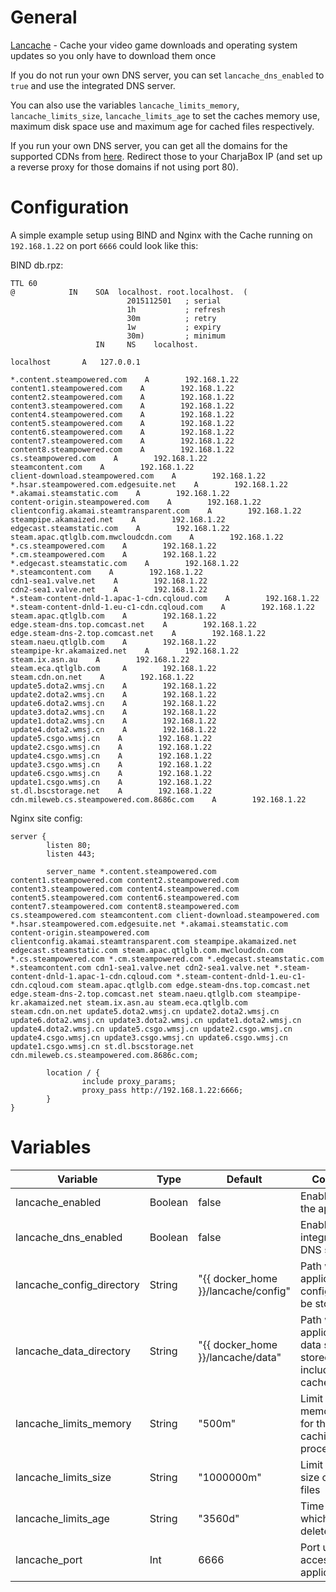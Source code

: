 # General
[Lancache](https://github.com/lancachenet/monolithic) - Cache your video game downloads and operating system updates so you only have to download them once

If you do not run your own DNS server, you can set `lancache_dns_enabled` to `true` and use the integrated DNS server.

You can also use the variables `lancache_limits_memory`, `lancache_limits_size`, `lancache_limits_age` to set the caches memory use, maximum disk space use and maximum age for cached files respectively.

If you run your own DNS server, you can get all the domains for the supported CDNs from [here](https://github.com/uklans/cache-domains). Redirect those to your CharjaBox IP (and set up a reverse proxy for those domains if not using port 80).

# Configuration

A simple example setup using BIND and Nginx with the Cache running on `192.168.1.22` on port `6666` could look like this:

BIND db.rpz:
```
TTL 60
@            IN    SOA  localhost. root.localhost.  (
                          2015112501   ; serial
                          1h           ; refresh
                          30m          ; retry
                          1w           ; expiry
                          30m)         ; minimum
                   IN     NS    localhost.

localhost       A   127.0.0.1

*.content.steampowered.com    A        192.168.1.22
content1.steampowered.com    A        192.168.1.22
content2.steampowered.com    A        192.168.1.22
content3.steampowered.com    A        192.168.1.22
content4.steampowered.com    A        192.168.1.22
content5.steampowered.com    A        192.168.1.22
content6.steampowered.com    A        192.168.1.22
content7.steampowered.com    A        192.168.1.22
content8.steampowered.com    A        192.168.1.22
cs.steampowered.com    A        192.168.1.22
steamcontent.com    A        192.168.1.22
client-download.steampowered.com    A        192.168.1.22
*.hsar.steampowered.com.edgesuite.net    A        192.168.1.22
*.akamai.steamstatic.com    A        192.168.1.22
content-origin.steampowered.com    A        192.168.1.22
clientconfig.akamai.steamtransparent.com    A        192.168.1.22
steampipe.akamaized.net    A        192.168.1.22
edgecast.steamstatic.com    A        192.168.1.22
steam.apac.qtlglb.com.mwcloudcdn.com    A        192.168.1.22
*.cs.steampowered.com    A        192.168.1.22
*.cm.steampowered.com    A        192.168.1.22
*.edgecast.steamstatic.com    A        192.168.1.22
*.steamcontent.com    A        192.168.1.22
cdn1-sea1.valve.net    A        192.168.1.22
cdn2-sea1.valve.net    A        192.168.1.22
*.steam-content-dnld-1.apac-1-cdn.cqloud.com    A        192.168.1.22
*.steam-content-dnld-1.eu-c1-cdn.cqloud.com    A        192.168.1.22
steam.apac.qtlglb.com    A        192.168.1.22
edge.steam-dns.top.comcast.net    A        192.168.1.22
edge.steam-dns-2.top.comcast.net    A        192.168.1.22
steam.naeu.qtlglb.com    A        192.168.1.22
steampipe-kr.akamaized.net    A        192.168.1.22
steam.ix.asn.au    A        192.168.1.22
steam.eca.qtlglb.com     A        192.168.1.22
steam.cdn.on.net    A        192.168.1.22
update5.dota2.wmsj.cn    A        192.168.1.22
update2.dota2.wmsj.cn    A        192.168.1.22
update6.dota2.wmsj.cn    A        192.168.1.22
update3.dota2.wmsj.cn    A        192.168.1.22
update1.dota2.wmsj.cn    A        192.168.1.22
update4.dota2.wmsj.cn    A        192.168.1.22
update5.csgo.wmsj.cn    A        192.168.1.22
update2.csgo.wmsj.cn    A        192.168.1.22
update4.csgo.wmsj.cn    A        192.168.1.22
update3.csgo.wmsj.cn    A        192.168.1.22
update6.csgo.wmsj.cn    A        192.168.1.22
update1.csgo.wmsj.cn    A        192.168.1.22
st.dl.bscstorage.net    A        192.168.1.22
cdn.mileweb.cs.steampowered.com.8686c.com    A        192.168.1.22
```
Nginx site config:
```
server {
        listen 80;
        listen 443;

        server_name *.content.steampowered.com content1.steampowered.com content2.steampowered.com content3.steampowered.com content4.steampowered.com content5.steampowered.com content6.steampowered.com content7.steampowered.com content8.steampowered.com cs.steampowered.com steamcontent.com client-download.steampowered.com *.hsar.steampowered.com.edgesuite.net *.akamai.steamstatic.com content-origin.steampowered.com clientconfig.akamai.steamtransparent.com steampipe.akamaized.net edgecast.steamstatic.com steam.apac.qtlglb.com.mwcloudcdn.com *.cs.steampowered.com *.cm.steampowered.com *.edgecast.steamstatic.com *.steamcontent.com cdn1-sea1.valve.net cdn2-sea1.valve.net *.steam-content-dnld-1.apac-1-cdn.cqloud.com *.steam-content-dnld-1.eu-c1-cdn.cqloud.com steam.apac.qtlglb.com edge.steam-dns.top.comcast.net edge.steam-dns-2.top.comcast.net steam.naeu.qtlglb.com steampipe-kr.akamaized.net steam.ix.asn.au steam.eca.qtlglb.com  steam.cdn.on.net update5.dota2.wmsj.cn update2.dota2.wmsj.cn update6.dota2.wmsj.cn update3.dota2.wmsj.cn update1.dota2.wmsj.cn update4.dota2.wmsj.cn update5.csgo.wmsj.cn update2.csgo.wmsj.cn update4.csgo.wmsj.cn update3.csgo.wmsj.cn update6.csgo.wmsj.cn update1.csgo.wmsj.cn st.dl.bscstorage.net cdn.mileweb.cs.steampowered.com.8686c.com;

        location / {
                include proxy_params;
                proxy_pass http://192.168.1.22:6666;
        }
}
```

# Variables

| Variable                  | Type    | Default                             | Comment                                                                     |
|---------------------------|---------|-------------------------------------|-----------------------------------------------------------------------------|
| lancache_enabled          | Boolean | false                               | Enable/Disable the application                                              |
| lancache_dns_enabled      | Boolean | false                               | Enable/Disable integrated DNS server                                        |
| lancache_config_directory | String  | "{{ docker_home }}/lancache/config" | Path were application config should be stored                               |
| lancache_data_directory   | String  | "{{ docker_home }}/lancache/data"   | Path were application data should be stored, This includes all cached files |
| lancache_limits_memory    | String  | "500m"                              | Limit for memory usage for the caching process                              |
| lancache_limits_size      | String  | "1000000m"                          | Limit for total size of cached files                                        |
| lancache_limits_age       | String  | "3560d"                             | Time after which to delete old files                                        |
| lancache_port             | Int     | 6666                                | Port used to access the application                                         |
